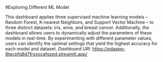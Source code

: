 #Exploring Different ML Model

This dashboard applies three supervised machine learning models – Random Forest, K-nearest Neighbors, and Support Vector Machine – to three distinct datasets: iris, wine, and breast cancer. 
Additionally, the dashboard allows users to dynamically adjust the parameters of these models in real-time. By experimenting with different parameter values, users can identify the optimal settings that yield the highest accuracy for each model and dataset.
*Dashboard URl:* https://edaapp-8tpcpfq8d7frsxocafgzed.streamlit.app/




